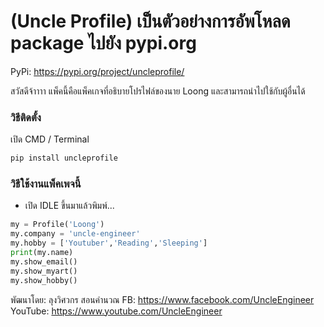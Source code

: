 # (Uncle Profile) เป็นตัวอย่างการอัพโหลด package ไปยัง pypi.org

PyPi: https://pypi.org/project/uncleprofile/

สวัสดีจ้าาาา แพ็คนี้คือแพ็คเกจที่อธิบายโปรไฟล์ของนาย Loong และสามารถนำไปใช้กับผู้อื่นได้

### วิธีติดตั้ง

เปิด CMD / Terminal

```python
pip install uncleprofile
```

### วิธีใช้งานแพ็คเพจนี้

- เปิด IDLE ขึ้นมาแล้วพิมพ์...

```python
my = Profile('Loong')
my.company = 'uncle-engineer'
my.hobby = ['Youtuber','Reading','Sleeping']
print(my.name)
my.show_email()
my.show_myart()
my.show_hobby()
```

พัฒนาโดย: ลุงวิศวกร สอนคำนวณ
FB: https://www.facebook.com/UncleEngineer
YouTube: https://www.youtube.com/UncleEngineer
